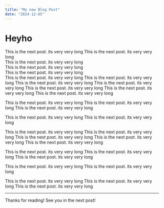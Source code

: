 ```yaml
---
title: "My new Blog Post"
date: "2024-12-05"
---
```


# Heyho

This is the next post. its very very long 
This is the next post. its very very long <br>
This is the next post. its very very long <br>
This is the next post. its very very long <br>
This is the next post. its very very long <br>
This is the next post. its very very long
This is the next post. its very very long
This is the next post. its very very long
This is the next post. its very very long
This is the next post. its very very long
This is the next post. its very very long
This is the next post. its very very long

This is the next post. its very very long
This is the next post. its very very long
This is the next post. its very very long

This is the next post. its very very long
This is the next post. its very very long

This is the next post. its very very long
This is the next post. its very very long
This is the next post. its very very long
This is the next post. its very very long
This is the next post. its very very long

This is the next post. its very very long
This is the next post. its very very long
This is the next post. its very very long

This is the next post. its very very long
This is the next post. its very very long

This is the next post. its very very long
This is the next post. its very very long
This is the next post. its very very long

---

Thanks for reading! See you in the next post!
